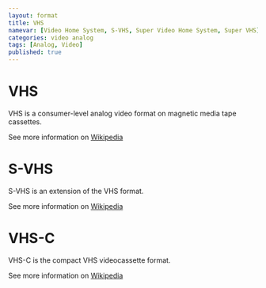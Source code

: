 ```yaml
---
layout: format
title: VHS
namevar: [Video Home System, S-VHS, Super Video Home System, Super VHS]
categories: video analog
tags: [Analog, Video]
published: true
---
```


# VHS

VHS is a consumer-level analog video format on magnetic media tape cassettes.

See more information on [Wikipedia](https://en.wikipedia.org/wiki/VHS)

# S-VHS

S-VHS is an extension of the VHS format.

See more information on [Wikipedia](https://en.wikipedia.org/wiki/S-VHS)

# VHS-C

VHS-C is the compact VHS videocassette format.

See more information on [Wikipedia](https://en.wikipedia.org/wiki/VHS-C)
